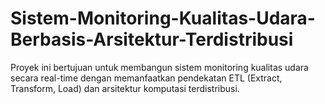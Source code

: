 # Sistem-Monitoring-Kualitas-Udara-Berbasis-Arsitektur-Terdistribusi
Proyek ini bertujuan untuk membangun sistem monitoring kualitas udara secara real-time dengan memanfaatkan pendekatan ETL (Extract, Transform, Load) dan arsitektur komputasi terdistribusi. 
